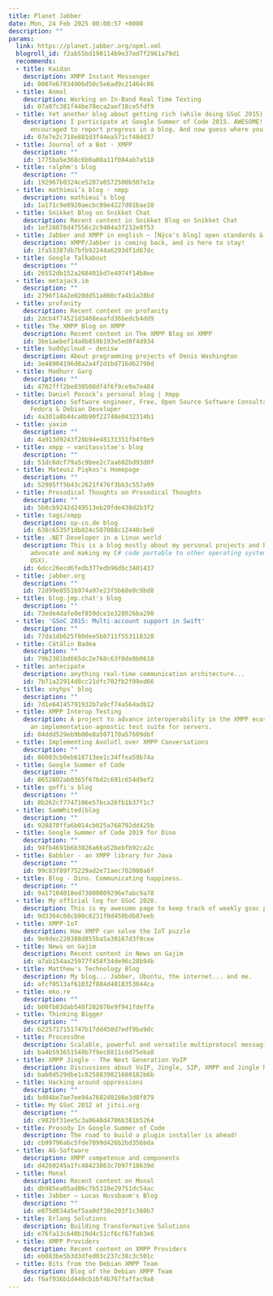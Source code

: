 ```yaml
---
title: Planet Jabber
date: Mon, 24 Feb 2025 00:08:57 +0000
description: ""
params:
  link: https://planet.jabber.org/opml.xml
  blogroll_id: f2ab55bd190114b9e37ed7f2961a79d1
  recommends:
  - title: Kaidan
    description: XMPP Instant Messenger
    id: 0007e67834906d50c5e6ad9c21464c86
  - title: Anmol
    description: Working on In-Band Real Time Texting
    id: 07a07c381f44be78eca2aef18ce5fdf9
  - title: Yet another blog about getting rich (while doing GSoC 2015)
    description: I participate at Google Summer of Code 2015. AWESOME! Students are
      encouraged to report progress in a blog. And now guess where you are.
    id: 07e7e2c718e881d3f44ea571cf48dd37
  - title: Journal of a Bot - XMPP
    description: ""
    id: 1775ba5e368c6b0a80a11f084ab7a518
  - title: ralphm's blog
    description: ""
    id: 192967b0324ce5287a6572500b507e1a
  - title: mathieui’s blog - xmpp
    description: mathieui’s blog
    id: 1a171c9e8920aecbc89e4227d01bae10
  - title: Snikket Blog on Snikket Chat
    description: Recent content in Snikket Blog on Snikket Chat
    id: 1ef28878d47556c2c9404a3f232e8f53
  - title: Jabber and XMPP in english – [Nÿco's blog] open standards & free/libre/opensource
    description: XMPP/Jabber is coming back, and is here to stay!
    id: 1fa53387db7bfb92244a6293df1d67dc
  - title: Google Talkabout
    description: ""
    id: 26552db152a268401bd7e4974f14b8ee
  - title: metajack.im
    description: ""
    id: 2796f14a2e020dd51a860cfa4b1a28bd
  - title: profanity
    description: Recent content on profanity
    id: 2dcb4f74521d3408eaafd36bedcb4dd9
  - title: The XMPP Blog on XMPP
    description: Recent content in The XMPP Blog on XMPP
    id: 3be1aebef14a0b859b193e5ed0f4d934
  - title: buddycloud – denisw
    description: About programming projects of Denis Washington
    id: 3e48904196d8a2a4f2d1bd716d62790d
  - title: Madhurr Garg
    description: ""
    id: 4702fff2be030508df4f6f9ce9a7e464
  - title: Daniel Pocock’s personal blog | Xmpp
    description: Software engineer, Free, Open Source Software Consultant, Innovator,
      Fedora & Debian Developer
    id: 4a301a8b44ca0b90f22748e0432314b1
  - title: yaxim
    description: ""
    id: 4a913d9243f28b94e48131351fb4f0e9
  - title: xmpp – vanitasvitae's blog
    description: ""
    id: 51dc6dcf79a5c9bee2c7aa602bd93d0f
  - title: Mateusz Piękos's Homepage
    description: ""
    id: 52905ff5b43c2621f476f3bb3c557a99
  - title: Prosodical Thoughts on Prosodical Thoughts
    description: ""
    id: 5b0cb9242d249513eb29fde438d2b3f2
  - title: tags/xmpp
    description: op-co.de blog
    id: 638c6535f1db024c507088c12440cbe0
  - title: .NET Developer in a Linux world
    description: This is a blog mostly about my personal projects and being a C#/.NET
      advocate and making my C# code portable to other operating systems (Linux &
      OSX).
    id: 6dcc26ecd6fedb377edb96dbc3401437
  - title: jabber.org
    description: ""
    id: 72d99e8551b974a97e23f5b68e0c9bd8
  - title: blog.jmp.chat's blog
    description: ""
    id: 73ede4dafe0ef859dce1e328026ba290
  - title: 'GSoC 2015: Multi-account support in Swift'
    description: ""
    id: 77da1db625f80dee5b0711f553118328
  - title: Cătălin Badea
    description: ""
    id: 79b2301bd665dc2e768c63f0de0b0618
  - title: antecipate
    description: anything real-time communication architecture...
    id: 7b71a22914d8cc21dfc702fb2f09ed66
  - title: xnyhps’ blog
    description: ""
    id: 7d1e64145791932b7a9cf74a564adb12
  - title: XMPP Interop Testing
    description: A project to advance interoperability in the XMPP ecosystem by  creating
      an implementation-agnostic test suite for servers.
    id: 84ddd529eb9b00e8a507170a57609dbf
  - title: Implementing Axolotl over XMPP Conversations
    description: ""
    id: 86003cb0eb618713ee1c34ffea59b74a
  - title: Google Summer of Code
    description: ""
    id: 8652802ab0365f676d2c691c654d9ef2
  - title: goffi's blog
    description: ""
    id: 8b262cf7747106e57bca26fb1b37f1c7
  - title: SamWhited|blog
    description: ""
    id: 928878ffa6b014cb025a768792dd425b
  - title: Google Summer of Code 2019 for Dino
    description: ""
    id: 94fb4691b6b3826a66a52bebfb92ca2c
  - title: Babbler - an XMPP library for Java
    description: ""
    id: 99c83f89f75229ad2e71aec702080a8f
  - title: Blog - Dino. Communicating happiness.
    description: ""
    id: 9a17104018ed73000009296e7abc9a78
  - title: My official log for GSoC 2020.
    description: This is my awesome page to keep track of weekly gsoc progress.
    id: 9d3364c68cb98c8231f0d450bdb87eeb
  - title: XMPP-IoT
    description: How XMPP can solve the IoT puzzle
    id: 9e9dec220388d855ba5a30167d3f0cee
  - title: News on Gajim
    description: Recent content in News on Gajim
    id: a7ab154aa25977f458f34de96c28b94b
  - title: Matthew's Technology Blog
    description: My blog... Jabber, Ubuntu, the internet... and me.
    id: afcf0513af61032f884d4018353044ca
  - title: mko.re
    description: ""
    id: b00fb83dab540f282076e9f941fdeffa
  - title: Thinking Bigger
    description: ""
    id: b225717151747b17dd450d7edf9ba9dc
  - title: ProcessOne
    description: Scalable, powerful and versatile multiprotocol messaging platforms
    id: ba4b593651548b7f9ec8811cdd75eba8
  - title: XMPP Jingle - The Next Generation VoIP
    description: Discussions about VoIP, Jingle, SIP, XMPP and Jingle Nodes
    id: bab8d529dbe1c8258839021680182b6b
  - title: Hacking around oppressions
    description: ""
    id: bd04be7ae7ee94a760240286e3d8f879
  - title: My GSoC 2012 at jitsi.org
    description: ""
    id: c982bf31ee5c3a0648d4706b381b5264
  - title: Prosody In Google Summer of Code
    description: The road to build a plugin installer is ahead!
    id: cb99796abc5fde7099d426b2bd356bda
  - title: AG-Software
    description: XMPP competence and components
    id: d4260245a1fc48423863c7097f18639d
  - title: Monal
    description: Recent content on Monal
    id: db985ea05ad86c7b5310e29751dc54ac
  - title: Jabber – Lucas Nussbaum's Blog
    description: ""
    id: e075d034a5ef5aa0df38e203f1c380b7
  - title: Erlang Solutions
    description: Building Transformative Solutions
    id: e76fa13c640b19d4c51cf6cf67fab3e6
  - title: XMPP Providers
    description: Recent content on XMPP Providers
    id: eb083be5b3d3dfed03c237c38c3c501c
  - title: Bits from the Debian XMPP Team
    description: Blog of the Debian XMPP Team
    id: f6af936b1d440cb1bf4b767faffac9a8
---
```

